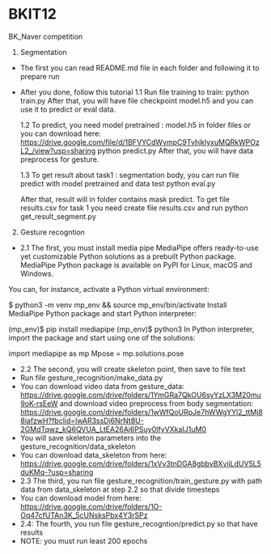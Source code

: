 # BKIT12
 BK_Naver competition
1. Segmentation
- The first you can read README.md file in each folder and following it to prepare run
- After you done, follow this  tutorial
    1.1 Run file training to train: 
        python train.py
    After that, you will have file checkpoint model.h5 and you can use it to predict or eval data.
    
    1.2 To predict, you need model pretrained : model.h5 in folder files or you can download here: https://drive.google.com/file/d/1BFVYCdWympC9TvhjklyxuMQRkWPOzL2_/view?usp=sharing
        python predict.py
    After that, you will have data preprocess for gesture. 

    1.3 To get result about task1 : segmentation body, you can run file predict with model pretrained and data test
        python eval.py
    
    After that, result will in folder contains mask predict. To get file results.csv for task 1 you need create file results.csv and run
        python get_result_segment.py
2. Gesture recogntion
- 2.1 The first, you must install media pipe
MediaPipe offers ready-to-use yet customizable Python solutions as a prebuilt Python package. MediaPipe Python package is available on PyPI for Linux, macOS and Windows.

You can, for instance, activate a Python virtual environment:

$ python3 -m venv mp_env && source mp_env/bin/activate
Install MediaPipe Python package and start Python interpreter:

(mp_env)$ pip install mediapipe
(mp_env)$ python3
In Python interpreter, import the package and start using one of the solutions:

import mediapipe as mp
Mpose = mp.solutions.pose
- 2.2 The second, you will create skeleton point, then save to file text
- Run file gesture_recognition/make_data.py
- You can download video data from gesture_data: https://drive.google.com/drive/folders/1YmGRa7QkOU6syYzLX3M20mu9oK-rsEeW
 and download video preprocess from body segmentation: https://drive.google.com/drive/folders/1wWfQoURpJe7hWWgYYl2_ttMj88iafzwH?fbclid=IwAR3ssDj6NrNt8U-2GMdTqwz_kQ6QVUA_LtEA26Aj6PSuy0IfyVXkaIJ1uM0
- You will save skeleton parameters into the gesture_recognition/data_skeleton 
- You can download data_skeleton from here: https://drive.google.com/drive/folders/1xVv3tnDGA8gbbvBXvijLdUV5L5duKMq-?usp=sharing
- 2.3 The third, you run file gesture_recognition/train_gesture.py with path data
from data_skeleton at step 2.2 so that divide timesteps
- You can download model from here: https://drive.google.com/drive/folders/1O-Oq47cfUTAn3K_5cUNsksPbx4Y3rSPz
- 2.4: The fourth, you run file gesture_recogntion/predict.py so that have results 
- NOTE: you must run least 200 epochs

